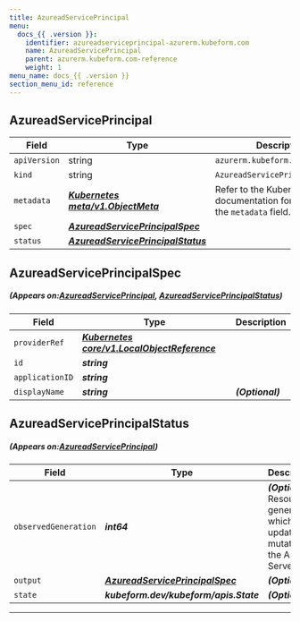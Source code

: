 ```yaml
---
title: AzureadServicePrincipal
menu:
  docs_{{ .version }}:
    identifier: azureadserviceprincipal-azurerm.kubeform.com
    name: AzureadServicePrincipal
    parent: azurerm.kubeform.com-reference
    weight: 1
menu_name: docs_{{ .version }}
section_menu_id: reference
---
```


## AzureadServicePrincipal
| Field | Type | Description |
| ------ | ----- | ----------- |
| `apiVersion` | string | `azurerm.kubeform.com/v1alpha1` |
|    `kind` | string | `AzureadServicePrincipal` |
| `metadata` | ***[Kubernetes meta/v1.ObjectMeta](https://kubernetes.io/docs/reference/generated/kubernetes-api/v1.13/#objectmeta-v1-meta)***|Refer to the Kubernetes API documentation for the fields of the `metadata` field.|
| `spec` | ***[AzureadServicePrincipalSpec](#AzureadServicePrincipalSpec)***||
| `status` | ***[AzureadServicePrincipalStatus](#AzureadServicePrincipalStatus)***||
## AzureadServicePrincipalSpec
##### (Appears on:[AzureadServicePrincipal](#AzureadServicePrincipal), [AzureadServicePrincipalStatus](#AzureadServicePrincipalStatus))
| Field | Type | Description |
| ------ | ----- | ----------- |
| `providerRef` | ***[Kubernetes core/v1.LocalObjectReference](https://kubernetes.io/docs/reference/generated/kubernetes-api/v1.13/#localobjectreference-v1-core)***||
| `id` | ***string***||
| `applicationID` | ***string***||
| `displayName` | ***string***| ***(Optional)*** |
## AzureadServicePrincipalStatus
##### (Appears on:[AzureadServicePrincipal](#AzureadServicePrincipal))
| Field | Type | Description |
| ------ | ----- | ----------- |
| `observedGeneration` | ***int64***| ***(Optional)*** Resource generation, which is updated on mutation by the API Server.|
| `output` | ***[AzureadServicePrincipalSpec](#AzureadServicePrincipalSpec)***| ***(Optional)*** |
| `state` | ***kubeform.dev/kubeform/apis.State***| ***(Optional)*** |
---
